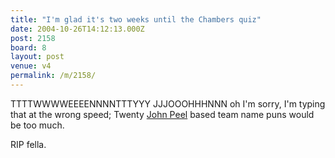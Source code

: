```yaml
---
title: "I'm glad it's two weeks until the Chambers quiz"
date: 2004-10-26T14:12:13.000Z
post: 2158
board: 8
layout: post
venue: v4
permalink: /m/2158/
---
```

TTTTWWWWEEEENNNNTTTYYY JJJOOOHHHNNN oh I'm sorry, I'm typing that at the wrong speed; Twenty <a href="http://www.bbc.co.uk/radio1/news/altnews/041026_john_peel.shtml">John Peel</a> based team name puns would be too much.

RIP fella.
